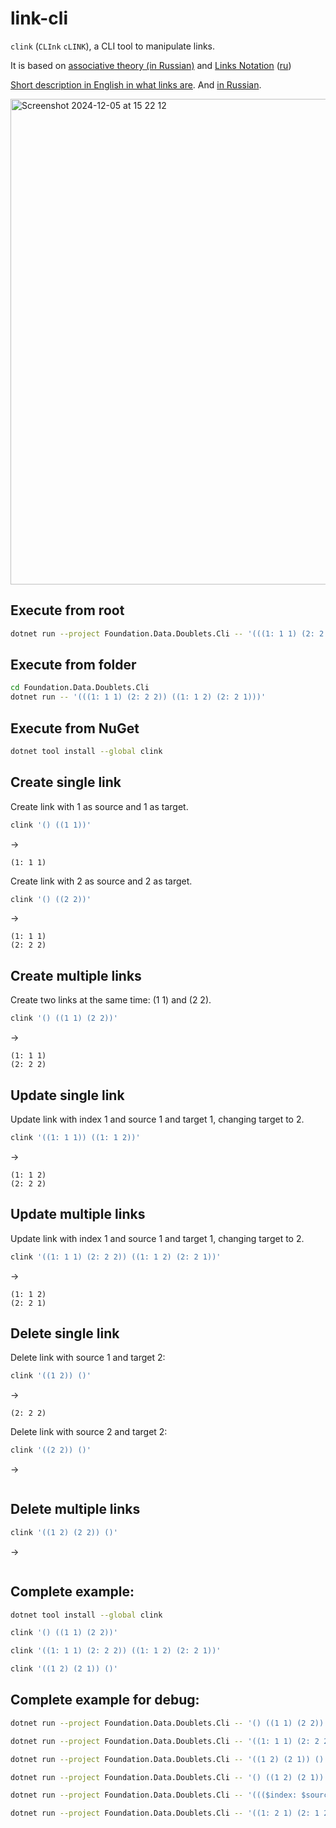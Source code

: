 # link-cli
`clink` (`CLInk` `cLINK`), a CLI tool to manipulate links.

It is based on [associative theory (in Russian)](https://habr.com/ru/companies/deepfoundation/articles/804617/) and [Links Notation](https://github.com/linksplatform/Protocols.Lino) ([ru](https://github.com/linksplatform/Protocols.Lino/blob/main/README.ru.md))

[Short description in English in what links are](https://github.com/linksplatform?view_as=public). And [in Russian](https://github.com/linksplatform/.github/blob/main/profile/README.ru.md).

<img width="777" alt="Screenshot 2024-12-05 at 15 22 12" src="https://github.com/user-attachments/assets/01d35e39-4bfd-4639-a457-fa86840e2bb8" />

## Execute from root

```bash
dotnet run --project Foundation.Data.Doublets.Cli -- '(((1: 1 1) (2: 2 2)) ((1: 1 2) (2: 2 1)))'
```

## Execute from folder

```bash
cd Foundation.Data.Doublets.Cli
dotnet run -- '(((1: 1 1) (2: 2 2)) ((1: 1 2) (2: 2 1)))'
```

## Execute from NuGet

```bash
dotnet tool install --global clink
```

## Create single link

Create link with 1 as source and 1 as target.

```bash
clink '() ((1 1))'
```
→
```
(1: 1 1)
```

Create link with 2 as source and 2 as target.

```bash
clink '() ((2 2))'
```
→
```
(1: 1 1)
(2: 2 2)
```

## Create multiple links

Create two links at the same time: (1 1) and (2 2).

```bash
clink '() ((1 1) (2 2))'
```
→
```
(1: 1 1)
(2: 2 2)
```

## Update single link

Update link with index 1 and source 1 and target 1, changing target to 2.

```bash
clink '((1: 1 1)) ((1: 1 2))'
```
→
```
(1: 1 2)
(2: 2 2)
```

## Update multiple links

Update link with index 1 and source 1 and target 1, changing target to 2.

```bash
clink '((1: 1 1) (2: 2 2)) ((1: 1 2) (2: 2 1))'
```
→
```
(1: 1 2)
(2: 2 1)
```

## Delete single link

Delete link with source 1 and target 2:

```bash
clink '((1 2)) ()'
```
→
```
(2: 2 2)
```

Delete link with source 2 and target 2:

```bash
clink '((2 2)) ()'
```
→
```
```

## Delete multiple links

```bash
clink '((1 2) (2 2)) ()'
```
→
```
```

## Complete example:

```bash
dotnet tool install --global clink

clink '() ((1 1) (2 2))'

clink '((1: 1 1) (2: 2 2)) ((1: 1 2) (2: 2 1))'

clink '((1 2) (2 1)) ()'
```


## Complete example for debug:

```bash
dotnet run --project Foundation.Data.Doublets.Cli -- '() ((1 1) (2 2))'

dotnet run --project Foundation.Data.Doublets.Cli -- '((1: 1 1) (2: 2 2)) ((1: 1 2) (2: 2 1))'

dotnet run --project Foundation.Data.Doublets.Cli -- '((1 2) (2 1)) ()'
```

```bash
dotnet run --project Foundation.Data.Doublets.Cli -- '() ((1 2) (2 1))'

dotnet run --project Foundation.Data.Doublets.Cli -- '((($index: $source $target)) (($index: $target $source)))'

dotnet run --project Foundation.Data.Doublets.Cli -- '((1: 2 1) (2: 1 2)) ()'
```

